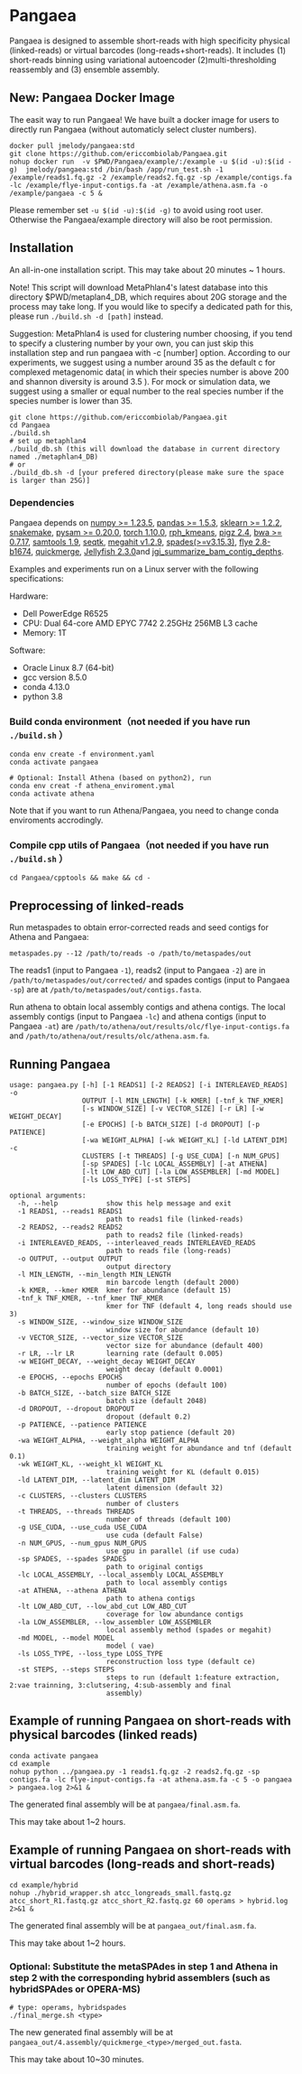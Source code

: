 # Pangaea
Pangaea is designed to assemble short-reads with high specificity physical (linked-reads) or virtual barcodes (long-reads+short-reads). It includes (1) short-reads binning using variational autoencoder (2)multi-thresholding reassembly and (3) ensemble assembly.

## New: Pangaea Docker Image
The easit way to run Pangaea!
We have built a docker image for users to directly run Pangaea (without automaticly select cluster numbers).
```
docker pull jmelody/pangaea:std
git clone https://github.com/ericcombiolab/Pangaea.git
nohup docker run  -v $PWD/Pangaea/example/:/example -u $(id -u):$(id -g)  jmelody/pangaea:std /bin/bash /app/run_test.sh -1 /example/reads1.fq.gz -2 /example/reads2.fq.gz -sp /example/contigs.fa -lc /example/flye-input-contigs.fa -at /example/athena.asm.fa -o /example/pangaea -c 5 &
```
Please remember set ```-u $(id -u):$(id -g)``` to avoid using root user. Otherwise the Pangaea/example directory will also be root permission.

## Installation

An all-in-one installation script. This may take about 20 minutes ~ 1 hours. 

Note! This script will download MetaPhlan4's latest database into this directory $PWD/metaplan4_DB, which requires about 20G storage and the process may take long. If you would like to specify a dedicated path for this, please run ```./build.sh -d [path]``` instead. 

Suggestion: MetaPhlan4 is used for clustering number choosing, if you tend to specify a clustering number by your own, you can just skip this installation step and run pangaea with -c [number] option. According to our experiments, we suggest using a number around 35 as the default c for complexed metagenomic data( in which their species number is above 200 and shannon diversity is around 3.5 ). For mock or simulation data, we suggest using a smaller or equal number to the real species number if the species number is lower than 35. 
```
git clone https://github.com/ericcombiolab/Pangaea.git
cd Pangaea
./build.sh
# set up metaphlan4
./build_db.sh (this will download the database in current directory named ./metaphlan4_DB)
# or 
./build_db.sh -d [your prefered directory(please make sure the space is larger than 25G)]
```
### Dependencies
Pangaea depends on [numpy >= 1.23.5](https://numpy.org/install/), [pandas >= 1.5.3](https://pandas.pydata.org/docs/getting_started/install.html), [sklearn >= 1.2.2](https://scikit-learn.org/stable/install.html), [snakemake](https://snakemake.readthedocs.io/en/stable/getting_started/installation.html), [pysam >= 0.20.0](https://pysam.readthedocs.io/en/latest/installation.html), [torch 1.10.0](https://pytorch.org/get-started/locally/), [rph_kmeans](https://github.com/tinglabs/rph_kmeans), [pigz 2.4](https://zlib.net/pigz/), [bwa >= 0.7.17](https://github.com/lh3/bwa), [samtools 1.9](https://github.com/samtools/samtools), [seqtk](https://github.com/lh3/seqtk), [megahit v1.2.9](https://github.com/voutcn/megahit), [spades(>=v3.15.3)](https://github.com/ablab/spades), [flye 2.8-b1674](https://github.com/fenderglass/Flye), [quickmerge](https://github.com/mahulchak/quickmerge), [Jellyfish 2.3.0](https://github.com/gmarcais/Jellyfish)and [jgi_summarize_bam_contig_depths](https://bitbucket.org/berkeleylab/metabat/src/master/).

Examples and experiments run on a Linux server with the following specifications:

Hardware:
- Dell PowerEdge R6525
- CPU: Dual 64-core AMD EPYC 7742 2.25GHz 256MB L3 cache
- Memory: 1T

Software:
- Oracle Linux 8.7 (64-bit)
- gcc version 8.5.0
- conda 4.13.0
- python 3.8


### Build conda environment（not needed if you have run ```./build.sh``` ）
```
conda env create -f environment.yaml
conda activate pangaea

# Optional: Install Athena (based on python2), run  
conda env creat -f athena_enviroment.ymal
conda activate athena
```
Note that if you want to run Athena/Pangaea, you need to change conda enviroments accrodingly. 

### Compile cpp utils of Pangaea（not needed if you have run ```./build.sh``` ）
```
cd Pangaea/cpptools && make && cd -
```

## Preprocessing of linked-reads
Run metaspades to obtain error-corrected reads and seed contigs for Athena and Pangaea:
```
metaspades.py --12 /path/to/reads -o /path/to/metaspades/out
```
The reads1 (input to Pangaea ```-1```), reads2 (input to Pangaea ```-2```) are in ```/path/to/metaspades/out/corrected/``` and spades contigs (input to Pangaea ```-sp```) are at ```/path/to/metaspades/out/contigs.fasta```.

Run athena to obtain local assembly contigs and athena contigs. The local assembly contigs (input to Pangaea ```-lc```) and athena contigs (input to Pangaea ```-at```) are ```/path/to/athena/out/results/olc/flye-input-contigs.fa``` and ```/path/to/athena/out/results/olc/athena.asm.fa```.

## Running Pangaea
```
usage: pangaea.py [-h] [-1 READS1] [-2 READS2] [-i INTERLEAVED_READS] -o
                  OUTPUT [-l MIN_LENGTH] [-k KMER] [-tnf_k TNF_KMER]
                  [-s WINDOW_SIZE] [-v VECTOR_SIZE] [-r LR] [-w WEIGHT_DECAY]
                  [-e EPOCHS] [-b BATCH_SIZE] [-d DROPOUT] [-p PATIENCE]
                  [-wa WEIGHT_ALPHA] [-wk WEIGHT_KL] [-ld LATENT_DIM] -c
                  CLUSTERS [-t THREADS] [-g USE_CUDA] [-n NUM_GPUS]
                  [-sp SPADES] [-lc LOCAL_ASSEMBLY] [-at ATHENA]
                  [-lt LOW_ABD_CUT] [-la LOW_ASSEMBLER] [-md MODEL]
                  [-ls LOSS_TYPE] [-st STEPS]

optional arguments:
  -h, --help            show this help message and exit
  -1 READS1, --reads1 READS1
                        path to reads1 file (linked-reads)
  -2 READS2, --reads2 READS2
                        path to reads2 file (linked-reads)
  -i INTERLEAVED_READS, --interleaved_reads INTERLEAVED_READS
                        path to reads file (long-reads)
  -o OUTPUT, --output OUTPUT
                        output directory
  -l MIN_LENGTH, --min_length MIN_LENGTH
                        min barcode length (default 2000)
  -k KMER, --kmer KMER  kmer for abundance (default 15)
  -tnf_k TNF_KMER, --tnf_kmer TNF_KMER
                        kmer for TNF (default 4, long reads should use 3)
  -s WINDOW_SIZE, --window_size WINDOW_SIZE
                        window size for abundance (default 10)
  -v VECTOR_SIZE, --vector_size VECTOR_SIZE
                        vector size for abundance (default 400)
  -r LR, --lr LR        learning rate (default 0.005)
  -w WEIGHT_DECAY, --weight_decay WEIGHT_DECAY
                        weight decay (default 0.0001)
  -e EPOCHS, --epochs EPOCHS
                        number of epochs (default 100)
  -b BATCH_SIZE, --batch_size BATCH_SIZE
                        batch size (default 2048)
  -d DROPOUT, --dropout DROPOUT
                        dropout (default 0.2)
  -p PATIENCE, --patience PATIENCE
                        early stop patience (default 20)
  -wa WEIGHT_ALPHA, --weight_alpha WEIGHT_ALPHA
                        training weight for abundance and tnf (default 0.1)
  -wk WEIGHT_KL, --weight_kl WEIGHT_KL
                        training weight for KL (default 0.015)
  -ld LATENT_DIM, --latent_dim LATENT_DIM
                        latent dimension (default 32)
  -c CLUSTERS, --clusters CLUSTERS
                        number of clusters
  -t THREADS, --threads THREADS
                        number of threads (default 100)
  -g USE_CUDA, --use_cuda USE_CUDA
                        use cuda (default False)
  -n NUM_GPUS, --num_gpus NUM_GPUS
                        use gpu in parallel (if use cuda)
  -sp SPADES, --spades SPADES
                        path to original contigs
  -lc LOCAL_ASSEMBLY, --local_assembly LOCAL_ASSEMBLY
                        path to local assembly contigs
  -at ATHENA, --athena ATHENA
                        path to athena contigs
  -lt LOW_ABD_CUT, --low_abd_cut LOW_ABD_CUT
                        coverage for low abundance contigs
  -la LOW_ASSEMBLER, --low_assembler LOW_ASSEMBLER
                        local assembly method (spades or megahit)
  -md MODEL, --model MODEL
                        model ( vae)
  -ls LOSS_TYPE, --loss_type LOSS_TYPE
                        reconstruction loss type (default ce)
  -st STEPS, --steps STEPS
                        steps to run (default 1:feature extraction, 2:vae trainning, 3:clutsering, 4:sub-assembly and final
                        assembly)
```

## Example of running Pangaea on short-reads with physical barcodes (linked reads)
```
conda activate pangaea
cd example
nohup python ../pangaea.py -1 reads1.fq.gz -2 reads2.fq.gz -sp contigs.fa -lc flye-input-contigs.fa -at athena.asm.fa -c 5 -o pangaea > pangaea.log 2>&1 &
```
The generated final assembly will be at ```pangaea/final.asm.fa```.

This may take about 1~2 hours. 

## Example of running Pangaea on short-reads with virtual barcodes  (long-reads and short-reads)
```
cd example/hybrid
nohup ./hybrid_wrapper.sh atcc_longreads_small.fastq.gz atcc_short_R1.fastq.gz atcc_short_R2.fastq.gz 60 operams > hybrid.log 2>&1 &
```
The generated final assembly will be at ```pangaea_out/final.asm.fa```.

This may take about 1~2 hours. 


###  Optional: Substitute the metaSPAdes in step 1 and Athena in step 2 with the corresponding hybrid assemblers (such as hybridSPAdes or OPERA-MS)
```
# type: operams, hybridspades
./final_merge.sh <type>
```
The new generated final assembly will be at ```pangaea_out/4.assembly/quickmerge_<type>/merged_out.fasta```.

This may take about 10~30 minutes.
